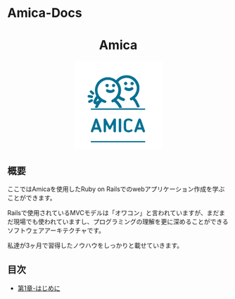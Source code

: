 # Amica-Docs 

<div align="center">
  
# Amica

<img src="https://github.com/AvailsGroup/Amica/blob/master/app/assets/images/top_icon.png" width="200" alt="アイコン">

</div>

## 概要

ここではAmicaを使用したRuby on Railsでのwebアプリケーション作成を学ぶことができます。

Railsで使用されているMVCモデルは「オワコン」と言われていますが、まだまだ現場でも使われていますし、プログラミングの理解を更に深めることができるソフトウェアアーキテクチャです。

私達が3ヶ月で習得したノウハウをしっかりと載せていきます。

## 目次 

- [第1章-はじめに](第1章-はじめに/get_started.md)